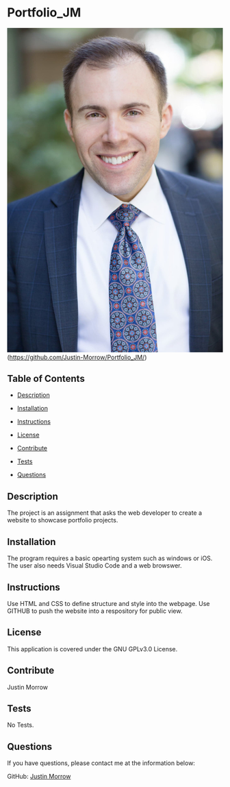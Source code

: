 # Portfolio_JM
![Thumbnail](assets/images/Justin.JPG)(https://github.com/Justin-Morrow/Portfolio_JM/)

## Table of Contents

- [Description](#Description)

- [Installation](#Installation)

- [Instructions](#Instructions)

- [License](#License)

- [Contribute](#Contribute)

- [Tests](#Tests)

- [Questions](#Questions)

## Description

The project is an assignment that asks the web developer to create a website to showcase portfolio projects.

## Installation

The program requires a basic opearting system such as windows or iOS. The user also needs Visual Studio Code and a web browswer. 

## Instructions

Use HTML and CSS to define structure and style into the webpage. Use GITHUB to push the website into a respository for public view.

## License

This application is covered under the GNU GPLv3.0 License.

## Contribute

Justin Morrow

## Tests

No Tests.

## Questions

If you have questions, please contact me at the information below:

GitHub: [Justin Morrow](https://github.com/Justin-Morrow)
